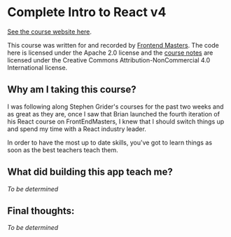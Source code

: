 # Complete Intro to React v4

[See the course website here][v4].

This course was written for and recorded by [Frontend Masters][fem]. The code here is licensed under the Apache 2.0 license and the [course notes][v4] are licensed under the Creative Commons Attribution-NonCommercial 4.0 International license.

[v4]: https://bit.ly/react-v4
[fem]: https://frontendmasters.com/courses/react/

## Why am I taking this course?

I was following along Stephen Grider's courses for the past two weeks and as great as they are, once I saw that Brian launched the fourth iteration of his React course on FrontEndMasters, I knew that I should switch things up and spend my time with a React industry leader. 

In order to have the most up to date skills, you've got to learn things as soon as the best teachers teach them.

## What did building this app teach me?

  *To be determined*

## Final thoughts: 

  *To be determined*